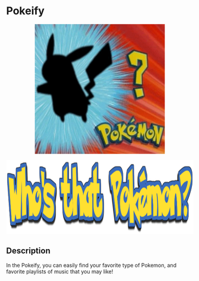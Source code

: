 # Pokeify


<p align="center">
  <img src="./README/pokemon.gif" alt="animated" width="350" height="350" />
</p>


<p align="center">
  <img src="./README/sign.png" width="900" height="200" />
</p>

## Description
In the Pokeify, you can easily find your favorite type of Pokemon, and favorite playlists of music that you may like!